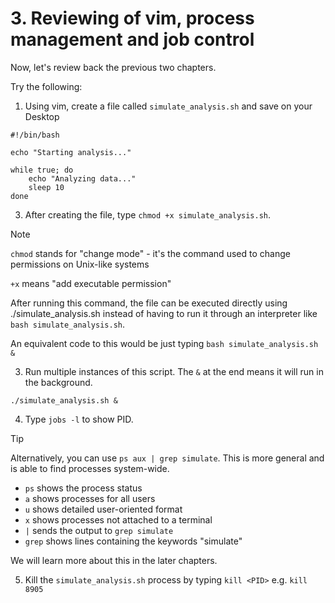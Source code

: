 # 3. Reviewing of vim, process management and job control

Now, let's review back the previous two chapters. 

Try the following:

1. Using vim, create a file called `simulate_analysis.sh` and save on your Desktop

```
#!/bin/bash

echo "Starting analysis..."

while true; do
    echo "Analyzing data..."
    sleep 10
done
```

3. After creating the file, type `chmod +x simulate_analysis.sh`. 

> [!NOTE]
> `chmod` stands for "change mode" - it's the command used to change permissions on Unix-like systems
> 
> `+x` means "add executable permission"
> 
> After running this command, the file can be executed directly using ./simulate_analysis.sh instead of having to run it through an interpreter like `bash simulate_analysis.sh`.
>
> An equivalent code to this would be just typing `bash simulate_analysis.sh &`

3. Run multiple instances of this script. The `&` at the end means it will run in the background. 

```
./simulate_analysis.sh &    
```

4. Type `jobs -l` to show PID. 

> [!TIP]
> Alternatively, you can use `ps aux | grep simulate`. This is more general and is able to find processes system-wide.
> 
> - `ps` shows the process status
> - `a` shows processes for all users
> - `u` shows detailed user-oriented format
> - `x` shows processes not attached to a terminal
> - `|` sends the output to `grep simulate`
> - `grep` shows lines containing the keywords "simulate"
>
> We will learn more about this in the later chapters.

5. Kill the `simulate_analysis.sh` process by typing `kill <PID>` e.g. `kill 8905`
